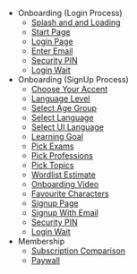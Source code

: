 * Onboarding (Login Process)
    * [Splash and and Loading](docs/onboarding/SplashAndLoading.md)    
    * [Start Page](docs/onboarding/StartPage.md)
    * [Login Page](docs/onboarding/LoginPage.md)
    * [Enter Email](docs/onboarding/EnterEmail.md)
    * [Security PIN](docs/onboarding/SecurityPIN.md)
    * [Login Wait](docs/onboarding/LoginWait.md)
*  Onboarding (SignUp Process)
    * [Choose Your Accent](docs/onboarding/ChooseYourAccent.md)    
    * [Language Level](docs/onboarding/LanguageLevel.md)    
    * [Select Age Group](docs/onboarding/SelectAgeGroup.md)    
    * [Select Language](docs/onboarding/SelectLanguage.md)    
    * [Select UI Language](docs/onboarding/SelectUILanguage.md)    
    * [Learning Goal](docs/onboarding/LearningGoal.md)    
    * [Pick Exams](docs/onboarding/PickExams.md)    
    * [Pick Professions](docs/onboarding/PickProfessions.md)    
    * [Pick Topics](docs/onboarding/PickTopics.md)    
    * [Wordlist Estimate](docs/onboarding/WordlistEstimate.md)    
    * [Onboarding Video](docs/onboarding/OnboardingVideo.md)    
    * [Favourite Characters](docs/onboarding/FavouriteCharacters.md)    
    * [Signup Page](docs/onboarding/SignupPage.md)    
    * [Signup With Email](docs/onboarding/SignupWithEmail.md)
    * [Security PIN](docs/onboarding/SecurityPIN.md)
    * [Login Wait](docs/onboarding/LoginWait.md)
*  Membership
    * [Subscription Comparison](docs/onboarding/LoginWait.md)
    * [Paywall](docs/onboarding/LoginWait.md)
